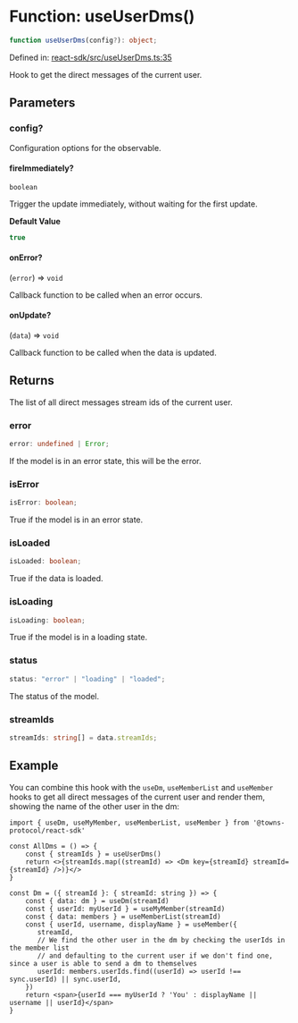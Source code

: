 # Function: useUserDms()

```ts
function useUserDms(config?): object;
```

Defined in: [react-sdk/src/useUserDms.ts:35](https://github.com/towns-protocol/towns/blob/0db1fd0ac7258e8db8cedfb6183e8eade8284fa1/packages/react-sdk/src/useUserDms.ts#L35)

Hook to get the direct messages of the current user.

## Parameters

### config?

Configuration options for the observable.

#### fireImmediately?

`boolean`

Trigger the update immediately, without waiting for the first update.

**Default Value**

```ts
true
```

#### onError?

(`error`) => `void`

Callback function to be called when an error occurs.

#### onUpdate?

(`data`) => `void`

Callback function to be called when the data is updated.

## Returns

The list of all direct messages stream ids of the current user.

### error

```ts
error: undefined | Error;
```

If the model is in an error state, this will be the error.

### isError

```ts
isError: boolean;
```

True if the model is in an error state.

### isLoaded

```ts
isLoaded: boolean;
```

True if the data is loaded.

### isLoading

```ts
isLoading: boolean;
```

True if the model is in a loading state.

### status

```ts
status: "error" | "loading" | "loaded";
```

The status of the model.

### streamIds

```ts
streamIds: string[] = data.streamIds;
```

## Example

You can combine this hook with the `useDm`, `useMemberList` and `useMember` hooks to get all direct messages of the current user and render them, showing the name of the other user in the dm:

```tsx
import { useDm, useMyMember, useMemberList, useMember } from '@towns-protocol/react-sdk'

const AllDms = () => {
    const { streamIds } = useUserDms()
    return <>{streamIds.map((streamId) => <Dm key={streamId} streamId={streamId} />)}</>
}

const Dm = ({ streamId }: { streamId: string }) => {
    const { data: dm } = useDm(streamId)
    const { userId: myUserId } = useMyMember(streamId)
    const { data: members } = useMemberList(streamId)
    const { userId, username, displayName } = useMember({
       streamId,
       // We find the other user in the dm by checking the userIds in the member list
       // and defaulting to the current user if we don't find one, since a user is able to send a dm to themselves
       userId: members.userIds.find((userId) => userId !== sync.userId) || sync.userId,
    })
    return <span>{userId === myUserId ? 'You' : displayName || username || userId}</span>
}
```
